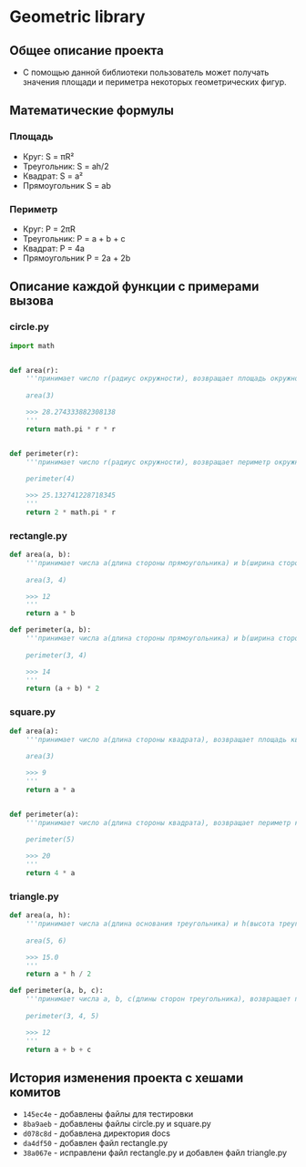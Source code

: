 # Geometric library

## Общее описание проекта 
- С помощью данной библиотеки пользователь может получать значения площади и периметра некоторых геометрических фигур.

## Математические формулы
### Площадь
- Круг: S = πR²
- Треугольник: S = ah/2
- Квадрат: S = a²
- Прямоугольник S = ab

### Периметр
- Круг: P = 2πR
- Треугольник: P = a + b + c
- Квадрат: P = 4a
- Прямоугольник P = 2a + 2b

## Описание каждой функции с примерами вызова
### circle.py

```python
import math


def area(r):
    '''принимает число r(радиус окружности), возвращает площадь окружности
    
    area(3)

    >>> 28.274333882308138
    '''
    return math.pi * r * r


def perimeter(r):
    '''принимает число r(радиус окружности), возвращает периметр окружности
    
    perimeter(4)

    >>> 25.132741228718345
    '''
    return 2 * math.pi * r
```

### rectangle.py

```python
def area(a, b): 
    '''принимает числа a(длина стороны прямоугольника) и b(ширина стороны прямоугольника), возвращает площадь прямоугольника
    
    area(3, 4)

    >>> 12
    '''
    return a * b 

def perimeter(a, b): 
    '''принимает числа a(длина стороны прямоугольника) и b(ширина стороны прямоугольника), возвращает периметр прямоугольника
    
    perimeter(3, 4)

    >>> 14
    '''
    return (a + b) * 2
```
### square.py

```python
def area(a):
    '''принимает число a(длина стороны квадрата), возвращает площадь квадрата
    
    area(3)

    >>> 9
    '''
    return a * a


def perimeter(a):
    '''принимает числo a(длина стороны квадрата), возвращает периметр квадрата
    
    perimeter(5)

    >>> 20
    '''
    return 4 * a

```

### triangle.py

```python
def area(a, h): 
    '''принимает числа a(длина основания треугольника) и h(высота треугольника), возвращает площадь треугольника
    
    area(5, 6)

    >>> 15.0
    '''
    return a * h / 2 

def perimeter(a, b, c): 
    '''принимает числа a, b, c(длины сторон треугольника), возвращает периметр тругольника
    
    perimeter(3, 4, 5)

    >>> 12
    '''
    return a + b + c 

```

## История изменения проекта с хешами комитов
- `145ec4e` - добавлены файлы для тестировки
- `8ba9aeb` - добавлены файлы circle.py и square.py
- `d078c8d` - добавлена директория docs
- `da4df50` - добавлен файл rectangle.py
- `38a067e` - исправлени файл rectangle.py и добавлен файл triangle.py
